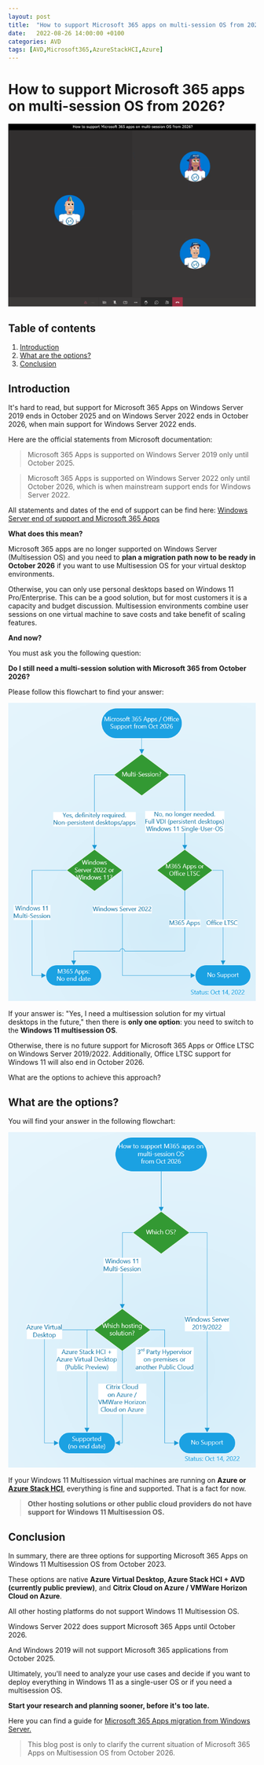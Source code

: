 ```yaml
---
layout: post
title:  "How to support Microsoft 365 apps on multi-session OS from 2026?"
date:   2022-08-26 14:00:00 +0100
categories: AVD
tags: [AVD,Microsoft365,AzureStackHCI,Azure]
---
```

# How to support Microsoft 365 apps on multi-session OS from 2026?

![This image shows the AVDPunk Header](/assets/img/2022-08-26/2022-08-26-000.png)

## Table of contents
1. [Introduction](#Introduction)
2. [What are the options?](#What-are-the-options)
3. [Conclusion](#Conclusion)

## Introduction

It's hard to read, but support for Microsoft 365 Apps on Windows Server 2019 ends in October 2025 and on Windows Server 2022 ends in October 2026, when main support for Windows Server 2022 ends.  

Here are the official statements from Microsoft documentation:
> Microsoft 365 Apps is supported on Windows Server 2019 only until October 2025.

> Microsoft 365 Apps is supported on Windows Server 2022 only until October 2026, which is when mainstream support ends for Windows Server 2022.

All statements and dates of the end of support can be find here: [Windows Server end of support and Microsoft 365 Apps](https://docs.microsoft.com/en-us/deployoffice/endofsupport/windows-server-support)

**What does this mean?**

Microsoft 365 apps are no longer supported on Windows Server (Multisession OS) and you need to **plan a migration path now to be ready in October 2026** if you want to use Multisession OS for your virtual desktop environments. 

Otherwise, you can only use personal desktops based on Windows 11 Pro/Enterprise. This can be a good solution, but for most customers it is a capacity and budget discussion. Multisession environments combine user sessions on one virtual machine to save costs and take benefit of scaling features. 

**And now?**

You must ask you the following question:

**Do I still need a multi-session solution with Microsoft 365 from October 2026?**

Please follow this flowchart to find your answer:

![Microsoft 365 Apps / Office support from Oct 25](/assets/img/2022-08-26/2022-08-26-001.png)

If your answer is: "Yes, I need a multisession solution for my virtual desktops in the future," then there is **only one option**: you need to switch to the **Windows 11 multisession OS**. 

Otherwise, there is no future support for Microsoft 365 Apps or Office LTSC on Windows Server 2019/2022. Additionally, Office LTSC support for Windows 11 will also end in October 2026. 

What are the options to achieve this approach? 

## What are the options?

You will find your answer in the following flowchart:

![This image shows the AVDPunk Header](/assets/img/2022-08-26/2022-08-26-002.png)

If your Windows 11 Multisession virtual machines are running on **Azure or** [**Azure Stack HCI**](https://docs.microsoft.com/en-us/azure/virtual-desktop/azure-stack-hci-overview), everything is fine and supported. That is a fact for now. 

> **Other hosting solutions or other public cloud providers do not have support for Windows 11 Multisession OS.** 

## Conclusion

In summary, there are three options for supporting Microsoft 365 Apps on Windows 11 Multisession OS from October 2023. 

These options are native **Azure Virtual Desktop, Azure Stack HCI + AVD (currently public preview)**, and **Citrix Cloud on Azure / VMWare Horizon Cloud on Azure**. 

All other hosting platforms do not support Windows 11 Multisession OS.

Windows Server 2022 does support Microsoft 365 Apps until October 2026. 

And Windows 2019 will not support Microsoft 365 applications from October 2025. 

Ultimately, you'll need to analyze your use cases and decide if you want to deploy everything in Windows 11 as a single-user OS or if you need a multisession OS.

**Start your research and planning sooner, before it's too late.**

Here you can find a guide for [Microsoft 365 Apps migration from Windows Server.](https://learn.microsoft.com/en-us/deployoffice/endofsupport/windows-server-migration)

> This blog post is only to clarify the current situation of Microsoft 365 Apps on Multisession OS from October 2026.
